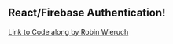 ## React/Firebase Authentication!

[Link to Code along by Robin Wieruch](https://www.robinwieruch.de/complete-firebase-authentication-react-tutorial/)